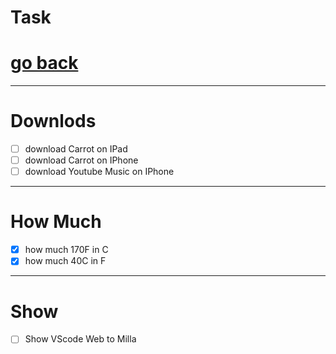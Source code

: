 # Task

# [go back](../README.md#tasks)

---
# Downlods
- [ ] download Carrot on IPad
- [ ] download Carrot on IPhone
- [ ] download Youtube Music on IPhone

---

# How Much
- [x] how much 170F in C
- [x] how much 40C in F

---

# Show
- [ ] Show VScode Web to Milla